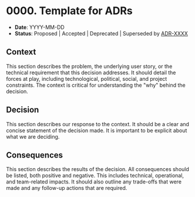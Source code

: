 # 0000. Template for ADRs

- **Date**: YYYY-MM-DD
- **Status**: Proposed | Accepted | Deprecated | Superseded by [ADR-XXXX](./XXXX-title.md)

## Context

This section describes the problem, the underlying user story, or the technical requirement that this decision addresses. It should detail the forces at play, including technological, political, social, and project constraints. The context is critical for understanding the "why" behind the decision.

## Decision

This section describes our response to the context. It should be a clear and concise statement of the decision made. It is important to be explicit about what we are deciding.

## Consequences

This section describes the results of the decision. All consequences should be listed, both positive and negative. This includes technical, operational, and team-related impacts. It should also outline any trade-offs that were made and any follow-up actions that are required.